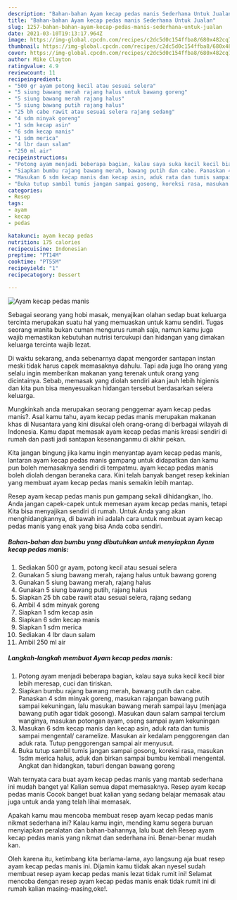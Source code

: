 ```yaml
---
description: "Bahan-bahan Ayam kecap pedas manis Sederhana Untuk Jualan"
title: "Bahan-bahan Ayam kecap pedas manis Sederhana Untuk Jualan"
slug: 1257-bahan-bahan-ayam-kecap-pedas-manis-sederhana-untuk-jualan
date: 2021-03-10T19:13:17.964Z
image: https://img-global.cpcdn.com/recipes/c2dc5d0c154ffba8/680x482cq70/ayam-kecap-pedas-manis-foto-resep-utama.jpg
thumbnail: https://img-global.cpcdn.com/recipes/c2dc5d0c154ffba8/680x482cq70/ayam-kecap-pedas-manis-foto-resep-utama.jpg
cover: https://img-global.cpcdn.com/recipes/c2dc5d0c154ffba8/680x482cq70/ayam-kecap-pedas-manis-foto-resep-utama.jpg
author: Mike Clayton
ratingvalue: 4.9
reviewcount: 11
recipeingredient:
- "500 gr ayam potong kecil atau sesuai selera"
- "5 siung bawang merah rajang halus untuk bawang goreng"
- "5 siung bawang merah rajang halus"
- "5 siung bawang putih rajang halus"
- "25 bh cabe rawit atau sesuai selera rajang sedang"
- "4 sdm minyak goreng"
- "1 sdm kecap asin"
- "6 sdm kecap manis"
- "1 sdm merica"
- "4 lbr daun salam"
- "250 ml air"
recipeinstructions:
- "Potong ayam menjadi beberapa bagian, kalau saya suka kecil kecil biar lebih meresap, cuci dan tiriskan."
- "Siapkan bumbu rajang bawang merah, bawang putih dan cabe. Panaskan 4 sdm minyak goreng, masukan rajangan bawang putih sampai kekuningan, lalu masukan bawang merah sampai layu (menjaga bawang putih agar tidak gosong). Masukan daun salam sampai tercium wanginya, masukan potongan ayam, oseng sampai ayam kekuningan"
- "Masukan 6 sdm kecap manis dan kecap asin, aduk rata dan tumis sampai mengental/ caramelize. Masukan air kedalam penggorengan dan aduk rata. Tutup penggorengan sampai air menyusut."
- "Buka tutup sambil tumis jangan sampai gosong, koreksi rasa, masukan 1sdm merica halus, aduk dan birkan sampai bumbu kembali mengental. Angkat dan hidangkan, taburi dengan bawang goreng"
categories:
- Resep
tags:
- ayam
- kecap
- pedas

katakunci: ayam kecap pedas 
nutrition: 175 calories
recipecuisine: Indonesian
preptime: "PT14M"
cooktime: "PT55M"
recipeyield: "1"
recipecategory: Dessert

---
```



![Ayam kecap pedas manis](https://img-global.cpcdn.com/recipes/c2dc5d0c154ffba8/680x482cq70/ayam-kecap-pedas-manis-foto-resep-utama.jpg)

Sebagai seorang yang hobi masak, menyajikan olahan sedap buat keluarga tercinta merupakan suatu hal yang memuaskan untuk kamu sendiri. Tugas seorang  wanita bukan cuman mengurus rumah saja, namun kamu juga wajib memastikan kebutuhan nutrisi tercukupi dan hidangan yang dimakan keluarga tercinta wajib lezat.

Di waktu  sekarang, anda sebenarnya dapat mengorder santapan instan meski tidak harus capek memasaknya dahulu. Tapi ada juga lho orang yang selalu ingin memberikan makanan yang terenak untuk orang yang dicintainya. Sebab, memasak yang diolah sendiri akan jauh lebih higienis dan kita pun bisa menyesuaikan hidangan tersebut berdasarkan selera keluarga. 



Mungkinkah anda merupakan seorang penggemar ayam kecap pedas manis?. Asal kamu tahu, ayam kecap pedas manis merupakan makanan khas di Nusantara yang kini disukai oleh orang-orang di berbagai wilayah di Indonesia. Kamu dapat memasak ayam kecap pedas manis kreasi sendiri di rumah dan pasti jadi santapan kesenanganmu di akhir pekan.

Kita jangan bingung jika kamu ingin menyantap ayam kecap pedas manis, lantaran ayam kecap pedas manis gampang untuk didapatkan dan kamu pun boleh memasaknya sendiri di tempatmu. ayam kecap pedas manis boleh diolah dengan beraneka cara. Kini telah banyak banget resep kekinian yang membuat ayam kecap pedas manis semakin lebih mantap.

Resep ayam kecap pedas manis pun gampang sekali dihidangkan, lho. Anda jangan capek-capek untuk memesan ayam kecap pedas manis, tetapi Kita bisa menyajikan sendiri di rumah. Untuk Anda yang akan menghidangkannya, di bawah ini adalah cara untuk membuat ayam kecap pedas manis yang enak yang bisa Anda coba sendiri.

<!--inarticleads1-->

##### Bahan-bahan dan bumbu yang dibutuhkan untuk menyiapkan Ayam kecap pedas manis:

1. Sediakan 500 gr ayam, potong kecil atau sesuai selera
1. Gunakan 5 siung bawang merah, rajang halus untuk bawang goreng
1. Gunakan 5 siung bawang merah, rajang halus
1. Gunakan 5 siung bawang putih, rajang halus
1. Siapkan 25 bh cabe rawit atau sesuai selera, rajang sedang
1. Ambil 4 sdm minyak goreng
1. Siapkan 1 sdm kecap asin
1. Siapkan 6 sdm kecap manis
1. Siapkan 1 sdm merica
1. Sediakan 4 lbr daun salam
1. Ambil 250 ml air




<!--inarticleads2-->

##### Langkah-langkah membuat Ayam kecap pedas manis:

1. Potong ayam menjadi beberapa bagian, kalau saya suka kecil kecil biar lebih meresap, cuci dan tiriskan.
1. Siapkan bumbu rajang bawang merah, bawang putih dan cabe. Panaskan 4 sdm minyak goreng, masukan rajangan bawang putih sampai kekuningan, lalu masukan bawang merah sampai layu (menjaga bawang putih agar tidak gosong). Masukan daun salam sampai tercium wanginya, masukan potongan ayam, oseng sampai ayam kekuningan
1. Masukan 6 sdm kecap manis dan kecap asin, aduk rata dan tumis sampai mengental/ caramelize. Masukan air kedalam penggorengan dan aduk rata. Tutup penggorengan sampai air menyusut.
1. Buka tutup sambil tumis jangan sampai gosong, koreksi rasa, masukan 1sdm merica halus, aduk dan birkan sampai bumbu kembali mengental. Angkat dan hidangkan, taburi dengan bawang goreng




Wah ternyata cara buat ayam kecap pedas manis yang mantab sederhana ini mudah banget ya! Kalian semua dapat memasaknya. Resep ayam kecap pedas manis Cocok banget buat kalian yang sedang belajar memasak atau juga untuk anda yang telah lihai memasak.

Apakah kamu mau mencoba membuat resep ayam kecap pedas manis nikmat sederhana ini? Kalau kamu ingin, mending kamu segera buruan menyiapkan peralatan dan bahan-bahannya, lalu buat deh Resep ayam kecap pedas manis yang nikmat dan sederhana ini. Benar-benar mudah kan. 

Oleh karena itu, ketimbang kita berlama-lama, ayo langsung aja buat resep ayam kecap pedas manis ini. Dijamin kamu tiidak akan nyesel sudah membuat resep ayam kecap pedas manis lezat tidak rumit ini! Selamat mencoba dengan resep ayam kecap pedas manis enak tidak rumit ini di rumah kalian masing-masing,oke!.


